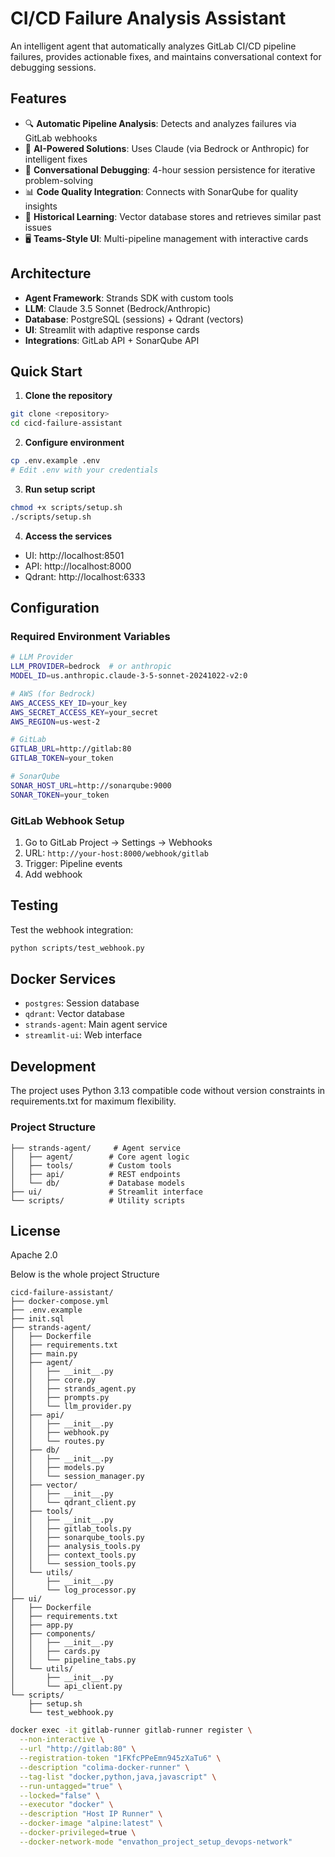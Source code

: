 # CI/CD Failure Analysis Assistant

An intelligent agent that automatically analyzes GitLab CI/CD pipeline failures, provides actionable fixes, and maintains conversational context for debugging sessions.

## Features

- 🔍 **Automatic Pipeline Analysis**: Detects and analyzes failures via GitLab webhooks
- 🤖 **AI-Powered Solutions**: Uses Claude (via Bedrock or Anthropic) for intelligent fixes
- 💬 **Conversational Debugging**: 4-hour session persistence for iterative problem-solving
- 📊 **Code Quality Integration**: Connects with SonarQube for quality insights
- 🎯 **Historical Learning**: Vector database stores and retrieves similar past issues
- 🖥️ **Teams-Style UI**: Multi-pipeline management with interactive cards

## Architecture

- **Agent Framework**: Strands SDK with custom tools
- **LLM**: Claude 3.5 Sonnet (Bedrock/Anthropic)
- **Database**: PostgreSQL (sessions) + Qdrant (vectors)
- **UI**: Streamlit with adaptive response cards
- **Integrations**: GitLab API + SonarQube API

## Quick Start

1. **Clone the repository**
```bash
git clone <repository>
cd cicd-failure-assistant
```

2. **Configure environment**
```bash
cp .env.example .env
# Edit .env with your credentials
```

3. **Run setup script**
```bash
chmod +x scripts/setup.sh
./scripts/setup.sh
```

4. **Access the services**
- UI: http://localhost:8501
- API: http://localhost:8000
- Qdrant: http://localhost:6333

## Configuration

### Required Environment Variables

```bash
# LLM Provider
LLM_PROVIDER=bedrock  # or anthropic
MODEL_ID=us.anthropic.claude-3-5-sonnet-20241022-v2:0

# AWS (for Bedrock)
AWS_ACCESS_KEY_ID=your_key
AWS_SECRET_ACCESS_KEY=your_secret
AWS_REGION=us-west-2

# GitLab
GITLAB_URL=http://gitlab:80
GITLAB_TOKEN=your_token

# SonarQube
SONAR_HOST_URL=http://sonarqube:9000
SONAR_TOKEN=your_token
```

### GitLab Webhook Setup

1. Go to GitLab Project → Settings → Webhooks
2. URL: `http://your-host:8000/webhook/gitlab`
3. Trigger: Pipeline events
4. Add webhook

## Testing

Test the webhook integration:
```bash
python scripts/test_webhook.py
```

## Docker Services

- `postgres`: Session database
- `qdrant`: Vector database
- `strands-agent`: Main agent service
- `streamlit-ui`: Web interface

## Development

The project uses Python 3.13 compatible code without version constraints in requirements.txt for maximum flexibility.

### Project Structure
```
├── strands-agent/     # Agent service
│   ├── agent/        # Core agent logic
│   ├── tools/        # Custom tools
│   ├── api/          # REST endpoints
│   └── db/           # Database models
├── ui/               # Streamlit interface
└── scripts/          # Utility scripts
```

## License

Apache 2.0

Below is the whole project Structure

```
cicd-failure-assistant/
├── docker-compose.yml
├── .env.example
├── init.sql
├── strands-agent/
│   ├── Dockerfile
│   ├── requirements.txt
│   ├── main.py
│   ├── agent/
│   │   ├── __init__.py
│   │   ├── core.py
│   │   ├── strands_agent.py
│   │   ├── prompts.py
│   │   └── llm_provider.py
│   ├── api/
│   │   ├── __init__.py
│   │   ├── webhook.py
│   │   └── routes.py
│   ├── db/
│   │   ├── __init__.py
│   │   ├── models.py
│   │   └── session_manager.py
│   ├── vector/
│   │   ├── __init__.py
│   │   └── qdrant_client.py
│   ├── tools/
│   │   ├── __init__.py
│   │   ├── gitlab_tools.py
│   │   ├── sonarqube_tools.py
│   │   ├── analysis_tools.py
│   │   ├── context_tools.py
│   │   └── session_tools.py
│   └── utils/
│       ├── __init__.py
│       └── log_processor.py
├── ui/
│   ├── Dockerfile
│   ├── requirements.txt
│   ├── app.py
│   ├── components/
│   │   ├── __init__.py
│   │   ├── cards.py
│   │   └── pipeline_tabs.py
│   └── utils/
│       ├── __init__.py
│       └── api_client.py
└── scripts/
    ├── setup.sh
    └── test_webhook.py
```

```bash
docker exec -it gitlab-runner gitlab-runner register \
  --non-interactive \
  --url "http://gitlab:80" \
  --registration-token "1FKfcPPeEmn945zXaTu6" \
  --description "colima-docker-runner" \
  --tag-list "docker,python,java,javascript" \
  --run-untagged="true" \
  --locked="false" \
  --executor "docker" \
  --description "Host IP Runner" \
  --docker-image "alpine:latest" \
  --docker-privileged=true \
  --docker-network-mode "envathon_project_setup_devops-network"

```